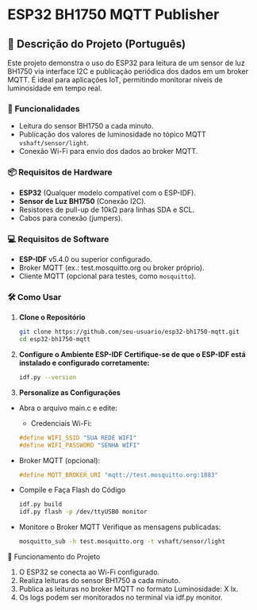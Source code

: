 # ESP32 BH1750 MQTT Publisher

## 📝 Descrição do Projeto (Português)
Este projeto demonstra o uso do ESP32 para leitura de um sensor de luz BH1750 via interface I2C e publicação periódica dos dados em um broker MQTT. É ideal para aplicações IoT, permitindo monitorar níveis de luminosidade em tempo real.

### 🚀 Funcionalidades
- Leitura do sensor BH1750 a cada minuto.
- Publicação dos valores de luminosidade no tópico MQTT `vshaft/sensor/light`.
- Conexão Wi-Fi para envio dos dados ao broker MQTT.

### 📦 Requisitos de Hardware
- **ESP32** (Qualquer modelo compatível com o ESP-IDF).
- **Sensor de Luz BH1750** (Conexão I2C).
- Resistores de pull-up de 10kΩ para linhas SDA e SCL.
- Cabos para conexão (jumpers).

### 💻 Requisitos de Software
- **ESP-IDF** v5.4.0 ou superior configurado.
- Broker MQTT (ex.: test.mosquitto.org ou broker próprio).
- Cliente MQTT (opcional para testes, como `mosquitto`).

### 🛠️ Como Usar
1. **Clone o Repositório**
   ```bash
   git clone https://github.com/seu-usuario/esp32-bh1750-mqtt.git
   cd esp32-bh1750-mqtt
2. **Configure o Ambiente ESP-IDF Certifique-se de que o ESP-IDF está instalado e configurado corretamente:**
    ```bash
    idf.py --version
3. **Personalize as Configurações**

- Abra o arquivo main.c e edite:
    - Credenciais Wi-Fi:
    ```c
    #define WIFI_SSID "SUA REDE WIFI"
    #define WIFI_PASSWORD "SENHA WIFI"
    ```
- Broker MQTT (opcional):
    ```c
    #define MQTT_BROKER_URI "mqtt://test.mosquitto.org:1883"
    ```
- Compile e Faça Flash do Código

    ```bash
    idf.py build
    idf.py flash -p /dev/ttyUSB0 monitor
- Monitore o Broker MQTT Verifique as mensagens publicadas:
    ```bash
    mosquitto_sub -h test.mosquitto.org -t vshaft/sensor/light

📜 Funcionamento do Projeto
1. O ESP32 se conecta ao Wi-Fi configurado.
2. Realiza leituras do sensor BH1750 a cada minuto.
3. Publica as leituras no broker MQTT no formato Luminosidade: X lx.
4. Os logs podem ser monitorados no terminal via idf.py monitor.